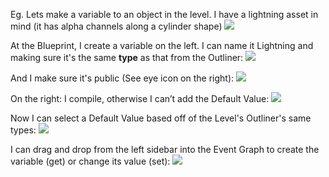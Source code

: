 
Eg. Lets make a variable to an object in the level. I have a lightning asset in mind (it has alpha channels along a cylinder shape)
![](https://i.imgur.com/iSKRmar.png)

At the Blueprint, I create a variable on the left. I can name it Lightning and making sure it's the same **type** as that from the Outliner:
![](https://i.imgur.com/daU9tXG.png)

And I make sure it's public (See eye icon on the right):
![](https://i.imgur.com/ffUx3pW.png)

On the right: I compile, otherwise I can’t add the Default Value:
![](https://i.imgur.com/TZpVmwI.png)


Now I can select a Default Value based off of the Level's Outliner's same types:
![](https://i.imgur.com/L5gpNKq.png)


I can drag and drop from the left sidebar into the Event Graph to create the variable (get) or change its value (set):
![](https://i.imgur.com/ny78140.png)
